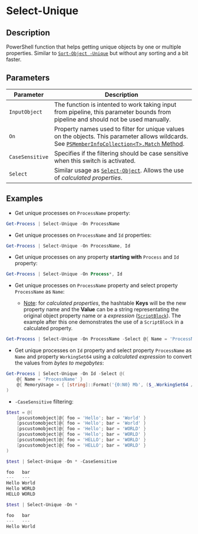 # Select-Unique

## Description

PowerShell function that helps getting unique objects by one or multiple properties. Similar to [`Sort-Object -Unique`](https://docs.microsoft.com/en-us/powershell/module/microsoft.powershell.utility/sort-object?view=powershell-7.2) but without any sorting and a bit faster.

## Parameters

| Parameter | Description |
| --- | --- |
| `InputObject` | The function is intented to work taking input from pipeline, this parameter bounds from pipeline and should not be used manually.
| `On` | Property names used to filter for unique values on the objects. This parameter allows wildcards. See [`PSMemberInfoCollection<T>.Match` Method](https://docs.microsoft.com/en-us/dotnet/api/system.management.automation.psmemberinfocollection-1.match?view=powershellsdk-7.0.0#system-management-automation-psmemberinfocollection-1-match(system-string)). |
| `CaseSensitive` | Specifies if the filtering should be case sensitive when this switch is activated. |
| `Select` | Similar usage as [`Select-Object`](https://docs.microsoft.com/en-us/powershell/module/microsoft.powershell.utility/select-object?view=powershell-7.2). Allows the use of _calculated properties_. |

## Examples

- Get unique processes on `ProcessName` property:

```powershell
Get-Process | Select-Unique -On ProcessName
```

- Get unique processes on `ProcessName` and `Id` properties:

```powershell
Get-Process | Select-Unique -On ProcessName, Id
```

- Get unique processes on any property __starting with__ `Process` and `Id` property:

```powershell
Get-Process | Select-Unique -On Process*, Id
```

- Get unique processes on `ProcessName` property and select property `ProcessName` as `Name`:

   - <u>Note</u>: for _calculated properties_, the hashtable __Keys__ will be the new property name and the __Value__ can be a string representating the original object property name or a _expression_ ([`ScriptBlock`](https://docs.microsoft.com/en-us/powershell/module/microsoft.powershell.core/about/about_script_blocks?view=powershell-7.2)). The example after this one demonstrates the use of a `ScriptBlock` in a calculated property.

```powershell
Get-Process | Select-Unique -On ProcessName -Select @{ Name = 'ProcessName' }
```

- Get unique processes on `Id` property and select property `ProcessName` as `Name` and property `WorkingSet64` using a _calculated expression_ to convert the values from _bytes to megabytes_:

```powershell
Get-Process | Select-Unique -On Id -Select @(
    @{ Name = 'ProcessName' }
    @{ MemoryUsage = { [string]::Format('{0:N0} Mb', ($_.WorkingSet64 / 1Mb)) }}
)
```

- `-CaseSensitive` filtering:

```powershell
$test = @(
    [pscustomobject]@{ foo = 'Hello'; bar = 'World' }
    [pscustomobject]@{ foo = 'Hello'; bar = 'World' }
    [pscustomobject]@{ foo = 'Hello'; bar = 'WORLD' }
    [pscustomobject]@{ foo = 'Hello'; bar = 'WORLD' }
    [pscustomobject]@{ foo = 'HELLO'; bar = 'WORLD' }
    [pscustomobject]@{ foo = 'HELLO'; bar = 'WORLD' }
)

$test | Select-Unique -On * -CaseSensitive

foo   bar
---   ---
Hello World
Hello WORLD
HELLO WORLD

$test | Select-Unique -On *

foo   bar
---   ---
Hello World
```